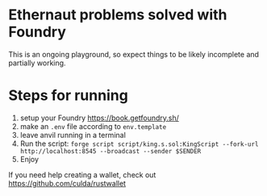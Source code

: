 # Ethernaut problems solved with Foundry

This is an ongoing playground, so expect things to be likely incomplete and partially working.

# Steps for running

1. setup your Foundry https://book.getfoundry.sh/
2. make an `.env` file according to `env.template`
3. leave anvil running in a terminal
4. Run the script: `forge script script/king.s.sol:KingScript --fork-url http://localhost:8545 --broadcast --sender $SENDER`
5. Enjoy

If you need help creating a wallet, check out https://github.com/culda/rustwallet
